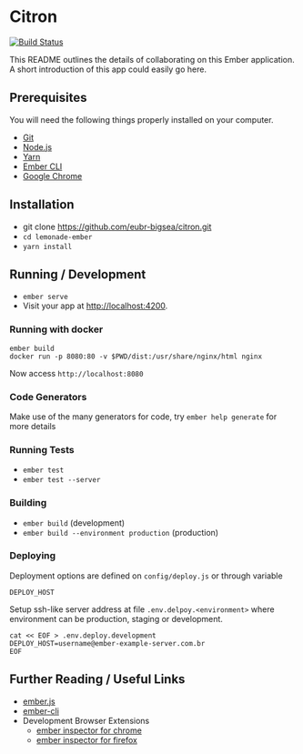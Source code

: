 # Citron 
[![Build Status](https://travis-ci.org/eubr-bigsea/citron.svg?branch=master)](https://travis-ci.org/eubr-bigsea/citron)

This README outlines the details of collaborating on this Ember application.
A short introduction of this app could easily go here.

## Prerequisites

You will need the following things properly installed on your computer.

* [Git](https://git-scm.com/)
* [Node.js](https://nodejs.org/)
* [Yarn](https://yarnpkg.com/)
* [Ember CLI](https://ember-cli.com/)
* [Google Chrome](https://google.com/chrome/)

## Installation

* git clone https://github.com/eubr-bigsea/citron.git
* `cd lemonade-ember`
* `yarn install`

## Running / Development

* `ember serve`
* Visit your app at [http://localhost:4200](http://localhost:4200).

### Running with docker
```
ember build
docker run -p 8080:80 -v $PWD/dist:/usr/share/nginx/html nginx
```
Now access `http://localhost:8080`

### Code Generators

Make use of the many generators for code, try `ember help generate` for more details

### Running Tests

* `ember test`
* `ember test --server`

### Building

* `ember build` (development)
* `ember build --environment production` (production)

### Deploying

Deployment options are defined on `config/deploy.js` or through variable
```
DEPLOY_HOST
```

Setup ssh-like server address at file `.env.delpoy.<environment>` where
environment can be production, staging or development.

```
cat << EOF > .env.deploy.development
DEPLOY_HOST=username@ember-example-server.com.br
EOF
```

## Further Reading / Useful Links

* [ember.js](https://emberjs.com/)
* [ember-cli](https://ember-cli.com/)
* Development Browser Extensions
  * [ember inspector for chrome](https://chrome.google.com/webstore/detail/ember-inspector/bmdblncegkenkacieihfhpjfppoconhi)
  * [ember inspector for firefox](https://addons.mozilla.org/en-US/firefox/addon/ember-inspector/)


